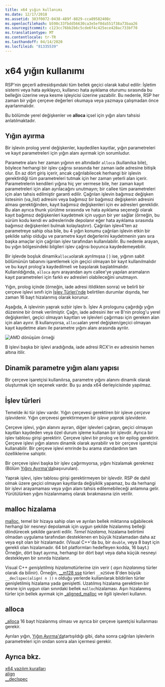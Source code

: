 ```yaml
---
title: x64 yığın kullanımı
ms.date: 12/17/2018
ms.assetid: 383f0072-0438-489f-8829-cca89582408c
ms.openlocfilehash: b598c33fbdd56630ca3e5ef0da551f38a73baa26
ms.sourcegitcommit: c123cc76bb2b6c5cde6f4c425ece420ac733bf70
ms.translationtype: MT
ms.contentlocale: tr-TR
ms.lasthandoff: 04/14/2020
ms.locfileid: "81335539"
---
```

# <a name="x64-stack-usage"></a>x64 yığın kullanımı

RSP'nin geçerli adresidışındaki tüm bellek geçici olarak kabul edilir: İşletim sistemi veya hata ayıklayıcı, kullanıcı hata ayıklama oturumu sırasında bu belleğin üzerine veya kesme işleyicisi üzerine yazabilir. Bu nedenle, RSP her zaman bir yığın çerçeve değerleri okumaya veya yazmaya çalışmadan önce ayarlanmalıdır.

Bu bölümde yerel değişkenler ve **alloca** içsel için yığın alanı tahsisi anlatılmaktadır.

## <a name="stack-allocation"></a>Yığın ayırma

Bir işlevin prolog yerel değişkenler, kaydedilen kayıtlar, yığın parametreleri ve kayıt parametreleri için yığın alanı ayırmak için sorumludur.

Parametre alanı her zaman yığının en altındadır `alloca` (kullanılsa bile), böylece herhangi bir işlev çağrısı sırasında her zaman iade adresine bitişik olur. En az dört giriş içerir, ancak çağrılabilecek herhangi bir işlevin gerektirdiği tüm parametreleri tutmak için her zaman yeterli alan içerir. Parametrelerin kendileri yığına hiç yer vermese bile, her zaman kayıt parametreleri için alan ayrılacağını unutmayın; bir callee tüm parametreleri için alan tahsis edilmiştir garanti edilir. Çağrılan işlevin bağımsız değişken listesinin (va_list) adresini veya bağımsız bir bağımsız değişkenin adresini alması gerektiğinden, kayıt bağımsız değişkenleri için ev adresleri gereklidir. Bu alan ayrıca thunk yürütme sırasında ve hata ayıklama seçeneği olarak kayıt bağımsız değişkenleri kaydetmek için uygun bir yer sağlar (örneğin, bu sürüm kodu kendi ev adreslerinde depolanır eğer hata ayıklama sırasında bağımsız değişkenleri bulmak kolaylaştırır). Çağrılan işlev4'ten az parametreye sahip olsa bile, bu 4 yığın konumu çağrılan işlevin etkin bir şekilde sahip olduğu ve parametre kayıt değerlerini kaydetmenin yanı sıra başka amaçlar için çağrılan işlev tarafından kullanılabilir.  Bu nedenle arayan, bu yığın bölgesindeki bilgileri işlev çağrısı boyunca kaydedemeyebilir.

Bir işlevde boşluk dinamik`alloca`olarak ayrılmışsa ( ) ise, yığının sabit bölümünün tabanını işaretlemek için geçici olmayan bir kayıt kullanılmalıdır ve bu kayıt prolog'a kaydedilmeli ve başolarak başlatılmalıdır. Kullanıldığında, `alloca` aynı arayandan aynı callee'ye yapılan aramaların kayıt parametreleri için farklı ev adresleri olabileceğini unutmayın.

Yığın, prolog içinde (örneğin, iade adresi itildikten sonra) ve belirli bir çerçeve işlevi sınıfı için [İşlev Türleri'nde](#function-types) belirtilen durumlar dışında, her zaman 16 bayt hizalanmış olarak korunur.

Aşağıda, A işlevinin yaprak sızbir işlev b. İşlev A prologunu çağırdığı yığın düzenine bir örnek verilmiştir. Çağrı, iade adresini iter ve B'nin prolog'u yerel değişkenleri, geçici olmayan kayıtları ve işlevleri çağırması için gereken alan için alan ayırır. B kullanıyorsa, `alloca`alan yerel değişken/geçici olmayan kayıt kaydetme alanı ile parametre yığını alanı arasında ayrılır.

![AMD dönüşüm örneği](../build/media/vcamd_conv_ex_5.png "AMD dönüşüm örneği")

B işlevi başka bir işlevi aradığında, iade adresi RCX'in ev adresinin hemen altına itilir.

## <a name="dynamic-parameter-stack-area-construction"></a>Dinamik parametre yığın alanı yapısı

Bir çerçeve işaretçisi kullanılırsa, parametre yığını alanını dinamik olarak oluşturmak için seçenek vardır. Bu şu anda x64 derleyicisinde yapılmaz.

## <a name="function-types"></a>İşlev türleri

Temelde iki tür işlev vardır. Yığın çerçevesi gerektiren bir işleve *çerçeve işlevi*denir. Yığın çerçevesi gerektirmeyen bir *işleve yaprak işlevi*denir.

Çerçeve işlevi, yığın alanını ayıran, diğer işlevleri çağıran, geçici olmayan kayıtları kaydeden veya özel durum işleme kullanan bir işlevdir. Ayrıca bir işlev tablosu girişi gerektirir. Çerçeve işlevi bir prolog ve bir epilog gerektirir. Çerçeve işlevi yığın alanını dinamik olarak ayırabilir ve bir çerçeve işaretçisi kullanabilir. Bir çerçeve işlevi emrinde bu arama standardının tam özelliklerine sahiptir.

Bir çerçeve işlevi başka bir işlev çağırmıyorsa, yığını hizalamak gerekmez (Bölüm [Yığını Ayırma'da](#stack-allocation)başvurulan).

Yaprak işlevi, işlev tablosu girişi gerektirmeyen bir işlevdir. RSP de dahil olmak üzere geçici olmayan kayıtlarda değişiklik yapamaz, bu da herhangi bir işlevi arayamaması veya yığın alanı tahsis edilemebileceği anlamına gelir. Yürütülürken yığını hizalanmamış olarak bırakmasına izin verilir.

## <a name="malloc-alignment"></a>malloc hizalama

[malloc,](../c-runtime-library/reference/malloc.md) temel bir hizaya sahip olan ve ayrılan bellek miktarına sığabilecek herhangi bir nesneyi depolamak için uygun şekilde hizalanmış belleği döndürecek şekilde garanti edilir. *Temel hizalama,* hizalama belirtimi olmadan uygulama tarafından desteklenen en büyük hizalamadan daha az veya eşit olan bir hizalamadır. (Visual C++'da bu, bir `double`, veya 8 bayt için gerekli olan hizalamadır. 64 bit platformları hedefleyen kodda, 16 bayt.) Örneğin, dört bayt ayırma, herhangi bir dört bayt veya daha küçük nesneyi destekleyen bir sınırda hizalanır.

Visual C++ *genişletilmiş hizalama*türlerine izin verir ( *aşırı hizalanmış* türler olarak da bilinir). Örneğin, [__m128 sse](../cpp/m128.md) türleri `__m256`ve 8'den büyük `__declspec(align( n ))` `n` olduğu yerlerde kullanılarak bildirilen türler genişletilmiş hizalama yada genişletti. Uzatılmış hizalama gerektiren bir nesne için uygun olan sınırdaki bellek `malloc`hizalaması. Aşırı hizalanmış türler için bellek ayırmak için [_aligned_malloc](../c-runtime-library/reference/aligned-malloc.md) ve ilgili işlevleri kullanın.

## <a name="alloca"></a>alloca

[_alloca](../c-runtime-library/reference/alloca.md) 16 bayt hizalanmış olması ve ayrıca bir çerçeve işaretçisi kullanması gerekir.

Ayrılan yığın, [Yığın Ayırma'da](#stack-allocation)tartışıldığı gibi, daha sonra çağrılan işlevlerin parametreleri için ondan sonra alan içermesi gerekir.

## <a name="see-also"></a>Ayrıca bkz.

[x64 yazılım kuralları](../build/x64-software-conventions.md)<br/>
[align](../cpp/align-cpp.md)<br/>
[__declspec](../cpp/declspec.md)
